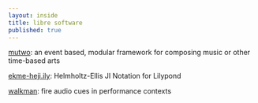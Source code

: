 ```yaml
---
layout: inside
title: libre software
published: true
---
```


[mutwo](https://github.com/mutwo-org): an event based, modular framework for composing music or other time-based arts

[ekme-heji.ily](https://github.com/levinericzimmermann/ekme-heji.ily): Helmholtz-Ellis JI Notation for Lilypond

[walkman](https://github.com/audiowalkman/walkman): fire audio cues in performance contexts
